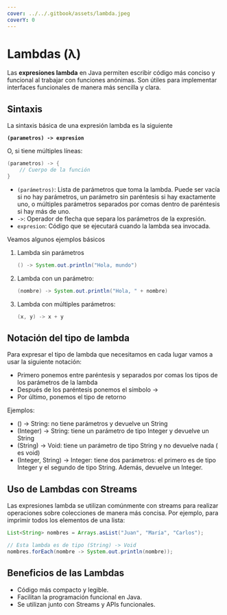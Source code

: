 ```yaml
---
cover: ../../.gitbook/assets/lambda.jpeg
coverY: 0
---
```


# Lambdas (λ)

Las **expresiones lambda** en Java permiten escribir código más conciso y funcional al trabajar con funciones anónimas. Son útiles para implementar interfaces funcionales de manera más sencilla y clara.

## Sintaxis

La sintaxis básica de una expresión lambda es la siguiente

<pre class="language-java"><code class="lang-java"><strong>(parametros) -> expresion
</strong></code></pre>

O, si tiene múltiples líneas:

```java
(parametros) -> {
    // Cuerpo de la función
}
```

* `(parámetros)`: Lista de parámetros que toma la lambda. Puede ser vacía si no hay parámetros, un parámetro sin paréntesis si hay exactamente uno, o múltiples parámetros separados por comas dentro de paréntesis si hay más de uno.
* `->`: Operador de flecha que separa los parámetros de la expresión.
* `expresion`: Código que se ejecutará cuando la lambda sea invocada.

Veamos algunos ejemplos básicos

1.  Lambda sin parámetros

    ```java
    () -> System.out.println("Hola, mundo")
    ```
2.  Lambda con un parámetro:

    ```java
    (nombre) -> System.out.println("Hola, " + nombre)
    ```
3.  Lambda con múltiples parámetros:

    ```java
    (x, y) -> x + y
    ```

## Notación del tipo de lambda

Para expresar el tipo de lambda que necesitamos en cada lugar vamos a usar la siguiente notación:

* Primero ponemos entre paréntesis y separados por comas los tipos de los parámetros de la lambda
* Después de los paréntesis ponemos el símbolo ->
* Por último, ponemos el tipo de retorno

Ejemplos:

* () -> String: no tiene parámetros y devuelve un String
* (Integer) -> String: tiene un parámetro de tipo Integer y devuelve un String
* (String) -> Void: tiene un parámetro de tipo String y no devuelve nada ( es void)
* (Integer, String) -> Integer: tiene dos parámetros: el primero es de tipo Integer y el segundo de tipo String. Además, devuelve un Integer.

## Uso de Lambdas con Streams

Las expresiones lambda se utilizan comúnmente con streams para realizar operaciones sobre colecciones de manera más concisa. Por ejemplo, para imprimir todos los elementos de una lista:

```java
List<String> nombres = Arrays.asList("Juan", "María", "Carlos");

// Esta lambda es de tipo (String) -> Void
nombres.forEach(nombre -> System.out.println(nombre));
```

## **Beneficios de las Lambdas**

* Código más compacto y legible.
* Facilitan la programación funcional en Java.
* Se utilizan junto con Streams y APIs funcionales.
